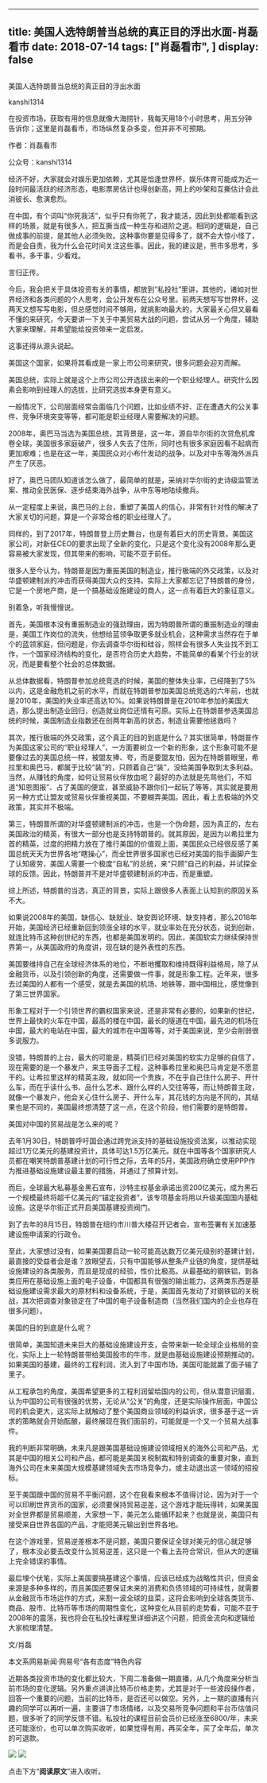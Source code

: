 
---
title:  美国人选特朗普当总统的真正目的浮出水面-肖磊看市
date: 2018-07-14
tags: ["肖磊看市", ]
display: false
---


## 



美国人选特朗普当总统的真正目的浮出水面




kanshi1314




在投资市场，获取有用的信息就像大海捞针，我每天用18个小时思考，用五分钟告诉你；这里是肖磊看市，市场纵然复杂多变，但并非不可预期。


作者：肖磊看市

公众号：kanshi1314



经济不好，大家就会对娱乐更加依赖，尤其是恰逢世界杯，娱乐体育可能成为近一段时间最活跃的经济形态，电影票房估计也得创新高，网上的吵架和互撕估计会此消彼长、愈演愈烈。



在中国，有个词叫“你死我活”，似乎只有你死了，我才能活，因此到处都能看到这样的场景，就是有很多人，把互撕当成一种生存和进阶之道。相同的逻辑是，自己做成事的前提，是其他人必须失败。这种事你要是见得多了，就不会大惊小怪了，而是会自责，我为什么会花时间关注这些事。因此，我的建议是，熊市多思考，多看书，多干事，少看戏。



言归正传。



今后，我会把关于具体投资有关的事情，都放到“私投社”里讲，其他的，诸如对世界经济和各类问题的个人思考，会公开发布在公众号里。前两天想写写世界杯，这两天又想写写电影，但总感觉时间不够用，就挑影响最大的，大家最关心但又最看不懂的来研究，今天要讲一下关于中美贸易大战的问题，尝试从另一个角度，辅助大家来理解，并希望能给投资带来一定启发。



这事还得从源头说起。



美国这个国家，如果将其看成是一家上市公司来研究，很多问题会迎刃而解。



美国总统，实际上就是这个上市公司公开选拔出来的一个职业经理人。研究什么因素会影响到经理人的选拔，比研究选拔本身更有意义。



一般情况下，公司层面经常会面临几个问题，比如业绩不好、正在遭遇大的公关事件、竞争环境突变等等，都可能是职业经理人需要解决的问题。



2008年，奥巴马当选为美国总统，其背景是，这一年，源自华尔街的次贷危机席卷全球，美国很多家庭破产，很多人失去了住所，同时也有很多家庭因看不起病而更加艰难；也是在这一年，美国民众对小布什发动的战争，以及对中东等海外派兵产生了厌恶。



好了，奥巴马团队知道该怎么做了，最简单的就是，采纳对华尔街的史诗级监管法案、推动全民医保、逐步结束海外战争，从中东等地陆续撤兵。



从一定程度上来说，奥巴马的上台，重塑了美国人的信心，非常有针对性的解决了大家关切的问题，算是一个非常合格的职业经理人了。



同样的，到了2017年，特朗普登上历史舞台，也是有着巨大的历史背景。美国这家公司，对新任CEO的要求出现了全新的变化，只是这个变化没有2008年那么更容易被大家发现，但其带来的影响，可能不亚于前任。



很多人至今认为，特朗普是因为重振美国的制造业，推行极端的外交政策，以及对华盛顿建制派的冲击而获得美国大众的支持。实际上大家都忘记了特朗普的身份，它是一个房地产商，是一个搞基础设施建设的商人，这一点有着巨大的象征意义。



别着急，听我慢慢说。



首先，美国根本没有重振制造业的强劲理由，因为特朗普所谓的重振制造业的理由是，美国工作岗位的流失，他想给蓝领争取更多就业机会，这种需求当然存在于单个的蓝领家庭，但问题是，你去调查华尔街和硅谷，照样会有很多人失业找不到工作，一个国家经济结构的变化，是否符合历史大趋势，不能简单的看某个行业的状况，而是要看整个社会的总体数据。



从总体数据看，特朗普参加总统竞选的时候，美国的整体失业率，已经降到了5%以内，这是金融危机之前的水平，而就在特朗普参加美国总统竞选的六年前，也就是2010年，美国的失业率还高达10%。如果说特朗普是在2010年参加的美国大选，那么提出制造业回归，创造就业岗位还情有可原。实际上在特朗普参选美国总统的时候，美国制造业指数还在创两年新高的状态，制造业需要他拯救吗？



其次，推行极端的外交政策，这个真正的目的到底是什么？其实很简单，特朗普作为美国这家公司的“职业经理人”，一方面要树立一个新的形象，这个形象可能不是要像过去的美国总统一样，被盟友捧、夸，而是要盟友怕，因为在特朗普眼里，希拉里和奥巴马，都属于比较“装”的，只顾着自己“装”，没给美国争取到太多利益。当然，从赚钱的角度，如何让贸易伙伴放血呢？最好的办法就是先骂他们，不知道“知恩图报”、占了美国的便宜，甚至威胁不跟你们一起玩了等等，其实就是要用另一种方式让盟友或贸易伙伴重视美国，不要糊弄美国。因此，看上去极端的外交政策，其实并不极端。



第三，特朗普所谓的对华盛顿建制派的冲击，也是一个伪命题，因为真正的，左右美国政治的精英，有很大一部分也是支持特朗普的。就其原因，是因为以希拉里为首的精英，过度的把精力放在了推行美国的价值观上面，美国民众已经很反感了美国总统天天为世界各地“瞎操心”，而全世界很多国家也已经对美国的指手画脚产生了认知疲劳，美国人需要一个极度“自私”的总统，来“只顾”自己的利益，并试探全球的反馈。因此，特朗普并不是对华盛顿建制派的冲击，而是重塑。



综上所述，特朗普的当选，真正的背景，实际上跟很多人表面上认知到的原因关系不大。



如果说2008年的美国，缺信心、缺就业、缺安舆论环境、缺支持者，那么2018年开始，美国经济已经重新回到领涨全球的水平，就业率处在充分状态，说到创新，就连比特币这种创世纪的东西，也都是美国发明的。因此，美国软实力继续保持世界第一，从美国政府的角度讲，现在缺的是外表性的东西。



美国要维持自己在全球经济体系的地位，不断地攫取和维持既得利益格局，除了从金融货币，以及引领创新的角度，还需要做一件事，就是形象工程。近年来，很多去过美国的人都有一个感受，就是去美国的机场、地铁等，跟中国相比，感觉像到了第三世界国家。



形象工程对于一个引领世界的霸权国家来说，还是非常有必要的，如果新的世纪，世界上最快的火车在中国，最高的楼在中国，最长的隧道在中国，最先进的机场在中国，最大的电站在中国，最大的城市在中国等等，对于美国来说，至少会削弱很多说服力。



没错，特朗普的上台，最大的可能是，精英们已经对美国的软实力足够的自信了，现在需要的是一个暴发户，来主导面子工程，这种事希拉里和奥巴马肯定是不愿意干的。让希拉里这样的精英主政，就如同一个贵族，不在乎自己住什么房子、开什么车，而在乎读什么书、品什么艺术、跟什么样的人交往等等，而让特朗普主政，就像一个暴发户，他会关心住什么房子、开什么车，其花钱的方向是不同的，其结果也是不同的，美国最终想清楚了这一点，在这个阶段，他们需要的是特朗普。



美国对中国的贸易战是怎么来的呢？



去年1月30日，特朗普呼吁国会通过跨党派支持的基础设施投资法案，以推动实现超过1万亿美元的基建投资计，具体可达1.5万亿美元。就在中国等各个国家研究人员都在嘲笑特朗普基建计划的可行性之际，去年的5月，美国政府确立使用PPP作为推进基础设施建设最主要的措施，并通过了预算计划。



而后，全球最大私募基金黑石宣布，沙特主权基金承诺出资200亿美元，成为黑石一个规模最终将超千亿美元的“锚定投资者”，该专项基金将用以升级美国国内基础设施。这是华尔街正式开启美国基建投资阀门。



到了去年的8月15日，特朗普在纽约市川普大楼召开记者会，宣布签署有关加速基建设施申请案的行政令。



至此，大家想过没有，如果美国要启动一轮可能高达数万亿美元级别的基建计划，最直接的受益者会是谁？放眼望去，只有中国能够从整条产业链的角度，提供基础设施建设的各类服务，而且是现成的经验，性价比极高。从最基础的钢铁铝，到各类应用在基础设施上面的电子设备，中国都具有很强的输出能力，这两类东西是基础设施建设需求最大的原材料和设备系统，于是，美国首先发动了对钢铁铝的关税战，其次把调查对象锁定在了中国的电子设备制造商（当然我们国内的企业也存在很多问题）。



美国的目的到底是什么呢？



很简单，美国知道未来巨大的基础设施建设开支，会带来新一轮全球企业格局的变化，实际上上一轮特朗普带给美国股市的牛市，就是由基础设施建设预期推动的。如果美国的基建，最终的工程利润，流入到了中国市场，美国可能就赢了面子输了里子。



从工程承包的角度，美国希望更多的工程利润留给国内的公司，但从潜意识层面，认为中国的公司有很强的优势，无论从“公关”的角度，还是实际操作层面，中国公司的机会更大，这实际上就触动了整个美国商业领域的利益诉求，很多基于这一诉求的策略就会开始酝酿，最终展现在我们面前的，可能就是一个又一个贸易大战事件。



我的判断非常明确，未来凡是跟美国基础设施建设领域相关的海外公司和产品，尤其是中国的相关公司和产品，都可能是美国关税制裁和特别调查的重要对象，直到海外公司在未来美国大规模基建领域失去市场竞争力，或主动退出这一领域的招投标。



至于美国跟中国的贸易不平衡问题，这个在我看来根本不值得讨论，因为对于一个可以印刷世界货币的国家，必须要保持贸易逆差，这个游戏才能玩得转，如果美国对全世界都是贸易顺差，大家想一下，美元怎么能循环起来？也就是说，美国只有接受来自世界各国的产品，才能把美元输出到世界各地。



在这个游戏里，贸易逆差根本不是问题，美国只要保证全球对美元的信心就足够了，根本没必要去改变什么贸易逆差，这只是一个看上去符合常识，但从大的逻辑上完全错误的事情。



最后埋个伏笔，实际上美国要搞基建这个事情，应该已经成为战略性共识，但资金来源是多种多样的，而且美国还要保证未来的消费和负债领域的可持续性，就需要从金融货币市场运作的方式，来割一波全球的韭菜，这将会影响到全球各类货币、商品、股市、比特币等市场的周期性变化，这种变化从目前的走势看，可能不亚于2008年的震荡，我也将会在私投社课程里详细讲这个问题，把资金流向和逻辑给大家梳理清楚。



文/肖磊



本文系网易新闻·网易号“各有态度”特色内容





近期各类投资市场的变化都比较大，下周二准备做一期直播，从几个角度来分析当前市场的变化逻辑。另外重点讲讲比特币价格走势，尤其是对于一些波段操作者，回答一个重要的问题，当前的比特币，是否还可以做空。另外，上一期的直播有兴趣的同学可以再听一遍，主要讲了市场情绪，以及交易所竞争问题和平台币估值问题，很多听了的同学反馈不错。私投社的课程目前会员价已经涨至6800/年，未来还可能涨价，也可以单次购买收听，如果觉得有用，再买全年，买了全年后，单次的可退款。



<img class="" data-copyright="0" data-ratio="1.6634460547504026" data-s="300,640" src="https://mmbiz.qpic.cn/mmbiz_jpg/rIYcHn0KrPTg1yme1zrSWU5ERGIzfGxgh1DHmOyW3dPWm4HuuUDibhcQnNIXuZFxLY0Wykom6cabsGPYAcnzpHQ/640?wx_fmt=jpeg" data-type="jpeg" data-w="1242" style=""/>

<img data-s="300,640" data-type="jpeg" data-copyright="0" class="" data-ratio="0.7476038338658147" data-w="626" src="https://mmbiz.qpic.cn/mmbiz_jpg/rIYcHn0KrPTkxb5EthEAgdo8CWKm1wnkbdWBoQUumUg9cbjfsj2UL1QPlqgaDwdp4W322yZJoc6l6Z1VeGA38A/640?wx_fmt=jpeg" style="box-sizing: border-box !important;word-wrap: break-word !important;width: auto !important;visibility: visible !important;"/>



点击下方“**阅读原文**”进入收听。








